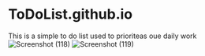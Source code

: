 # ToDoList.github.io
This is a simple to do list used to prioriteas oue daily work
![Screenshot (118)](https://user-images.githubusercontent.com/91817009/183302686-1fe747db-e355-4d05-a65f-aa66fa9b9d9b.png)
![Screenshot (119)](https://user-images.githubusercontent.com/91817009/183302692-e1291359-4d4b-4ff4-86f7-43661da97c00.png)

